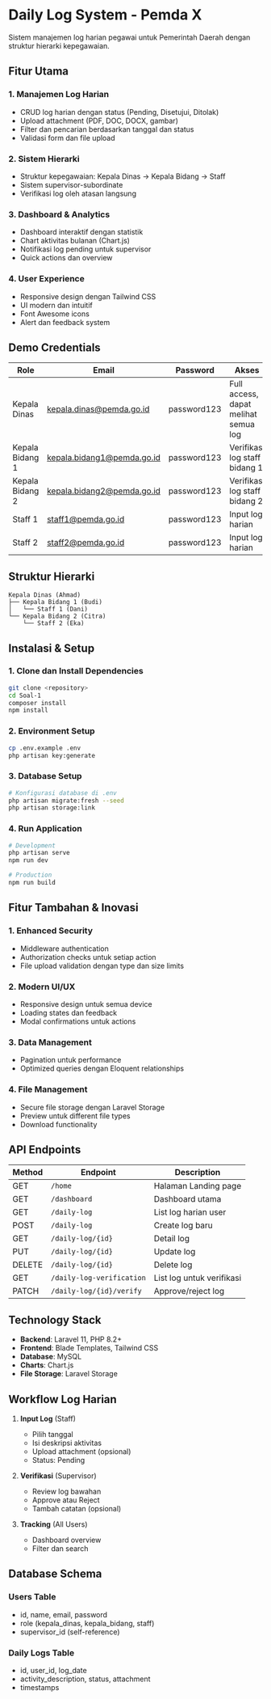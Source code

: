 # Daily Log System - Pemda X

Sistem manajemen log harian pegawai untuk Pemerintah Daerah dengan struktur hierarki kepegawaian.

## Fitur Utama

### 1. **Manajemen Log Harian**

-   CRUD log harian dengan status (Pending, Disetujui, Ditolak)
-   Upload attachment (PDF, DOC, DOCX, gambar)
-   Filter dan pencarian berdasarkan tanggal dan status
-   Validasi form dan file upload

### 2. **Sistem Hierarki**

-   Struktur kepegawaian: Kepala Dinas → Kepala Bidang → Staff
-   Sistem supervisor-subordinate
-   Verifikasi log oleh atasan langsung

### 3. **Dashboard & Analytics**

-   Dashboard interaktif dengan statistik
-   Chart aktivitas bulanan (Chart.js)
-   Notifikasi log pending untuk supervisor
-   Quick actions dan overview

### 4. **User Experience**

-   Responsive design dengan Tailwind CSS
-   UI modern dan intuitif
-   Font Awesome icons
-   Alert dan feedback system

## Demo Credentials

| Role            | Email                      | Password    | Akses                                |
| --------------- | -------------------------- | ----------- | ------------------------------------ |
| Kepala Dinas    | kepala.dinas@pemda.go.id   | password123 | Full access, dapat melihat semua log |
| Kepala Bidang 1 | kepala.bidang1@pemda.go.id | password123 | Verifikasi log staff bidang 1        |
| Kepala Bidang 2 | kepala.bidang2@pemda.go.id | password123 | Verifikasi log staff bidang 2        |
| Staff 1         | staff1@pemda.go.id         | password123 | Input log harian                     |
| Staff 2         | staff2@pemda.go.id         | password123 | Input log harian                     |

## Struktur Hierarki

```
Kepala Dinas (Ahmad)
├── Kepala Bidang 1 (Budi)
│   └── Staff 1 (Dani)
└── Kepala Bidang 2 (Citra)
    └── Staff 2 (Eka)
```

## Instalasi & Setup

### 1. Clone dan Install Dependencies

```bash
git clone <repository>
cd Soal-1
composer install
npm install
```

### 2. Environment Setup

```bash
cp .env.example .env
php artisan key:generate
```

### 3. Database Setup

```bash
# Konfigurasi database di .env
php artisan migrate:fresh --seed
php artisan storage:link
```

### 4. Run Application

```bash
# Development
php artisan serve
npm run dev

# Production
npm run build
```

## Fitur Tambahan & Inovasi

### 1. **Enhanced Security**

-   Middleware authentication
-   Authorization checks untuk setiap action
-   File upload validation dengan type dan size limits

### 2. **Modern UI/UX**

-   Responsive design untuk semua device
-   Loading states dan feedback
-   Modal confirmations untuk actions

### 3. **Data Management**

-   Pagination untuk performance
-   Optimized queries dengan Eloquent relationships

### 4. **File Management**

-   Secure file storage dengan Laravel Storage
-   Preview untuk different file types
-   Download functionality

## API Endpoints

| Method | Endpoint                  | Description               |
| ------ | ------------------------- | ------------------------- |
| GET    | `/home`                   | Halaman Landing page      |
| GET    | `/dashboard`              | Dashboard utama           |
| GET    | `/daily-log`              | List log harian user      |
| POST   | `/daily-log`              | Create log baru           |
| GET    | `/daily-log/{id}`         | Detail log                |
| PUT    | `/daily-log/{id}`         | Update log                |
| DELETE | `/daily-log/{id}`         | Delete log                |
| GET    | `/daily-log-verification` | List log untuk verifikasi |
| PATCH  | `/daily-log/{id}/verify`  | Approve/reject log        |

## Technology Stack

-   **Backend**: Laravel 11, PHP 8.2+
-   **Frontend**: Blade Templates, Tailwind CSS
-   **Database**: MySQL
-   **Charts**: Chart.js
-   **File Storage**: Laravel Storage

## Workflow Log Harian

1. **Input Log** (Staff)

    - Pilih tanggal
    - Isi deskripsi aktivitas
    - Upload attachment (opsional)
    - Status: Pending

2. **Verifikasi** (Supervisor)

    - Review log bawahan
    - Approve atau Reject
    - Tambah catatan (opsional)

3. **Tracking** (All Users)
    - Dashboard overview
    - Filter dan search

## Database Schema

### Users Table

-   id, name, email, password
-   role (kepala_dinas, kepala_bidang, staff)
-   supervisor_id (self-reference)

### Daily Logs Table

-   id, user_id, log_date
-   activity_description, status, attachment
-   timestamps
